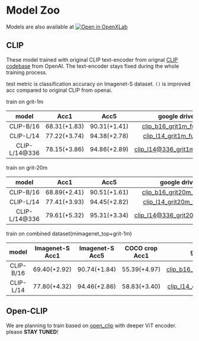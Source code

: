 # Model Zoo

Models are also available at [![Open in OpenXLab](https://cdn-static.openxlab.org.cn/header/openxlab_models.svg)](https://openxlab.org.cn/models/detail/SunzeY/AlphaCLIP)

## CLIP

These model trained with original CLIP text-encoder from orignal [CLIP codebase]((https://github.com/openai/CLIP)) from OpenAI. The text-encoder stays fixed during the whole training process.

test metric is classification accuracy on Imagenet-S dataset. `()` is improved acc compared to original CLIP from openai.

train on grit-1m

|     model     |     Acc1     |     Acc5     |                      google drive link                       |                        openxlab link                         |
| :-----------: | :----------: | :----------: | :----------------------------------------------------------: | :----------------------------------------------------------: |
|   CLIP-B/16   | 68.31(+1.83) | 90.31(+1.41) | [clip_b16_grit1m_fultune_8xe](https://drive.google.com/file/d/16fHEXZ-7bgzcSBHzEz1wXRIZTjQIXm_2/view?usp=drive_link) | [clip_b16_grit1m_fultune_8xe](https://download.openxlab.org.cn/models/SunzeY/AlphaCLIP/weight/clip_b16_grit1m_fultune_8xe.pth) |
|   CLIP-L/14   | 77.22(+3.74) | 94.38(+2.78) | [clip_l14_grit1m_fultune_8xe](https://drive.google.com/file/d/1PIhplBnsmSWiJN--TXCCSsiaV6bY9koq/view?usp=drive_link) | [clip_l14_grit1m_fultune_8xe](https://download.openxlab.org.cn/models/SunzeY/AlphaCLIP/weight/clip_l14_grit1m_fultune_8xe.pth) |
| CLIP-L/14@336 | 78.15(+3.86) | 94.86(+2.89) | [clip_l14@336_grit1m_fultune_8xe](https://drive.google.com/file/d/1DeNbUv0lraDxJZItb7shTlvGW6z_Z9Si/view?usp=drive_link) | [clip_l14@336_grit1m_fultune_8xe](https://download.openxlab.org.cn/models/SunzeY/AlphaCLIP/weight/clip_l14_336_grit1m_fultune_8xe.pth) |

train on grit-20m

|   model   |     Acc1     |     Acc5     |                      google drive link                       |                        openxlab link                         |
| :-------: | :----------: | :----------: | :----------------------------------------------------------: | :----------------------------------------------------------: |
| CLIP-B/16 | 68.89(+2.41) | 90.51(+1.61) | [clip_b16_grit20m_fultune_2xe](https://drive.google.com/file/d/1cj3cYwrzBivx0h0NzSjlCg9HAd5aTkDW/view?usp=sharing) | [clip_b16_grit20m_fultune_2xe](https://download.openxlab.org.cn/models/SunzeY/AlphaCLIP/weight/clip_b16_grit20m_fultune_2xe.pth) |
| CLIP-L/14 | 77.41(+3.93) | 94.45(+2.82) | [clip_l14_grit20m_fultune_2xe](https://drive.google.com/file/d/1WykuBYWePriCVeW5lOwBsgxgeBMzb1nd/view?usp=share_link) | [clip_l14_grit20m_fultune_2xe](https://download.openxlab.org.cn/models/SunzeY/AlphaCLIP/weight/clip_l14_grit20m_fultune_2xe.pth) |
| CLIP-L/14@336 | 79.61(+5.32) | 95.31(+3.34) | [clip_l14@336_grit20m_fultune_4xe](https://drive.google.com/file/d/1dUq1deeLcou26RuxZbBG57m2ALPWev6-/view?usp=drive_link) | [clip_l14_336_grit20m_fultune_4xe](https://download.openxlab.org.cn/models/SunzeY/AlphaCLIP/weight/clip_l14_336_grit_20m_4xe.pth) |

train on combined dataset(mimagenet_top+grit-1m)

|   model   | Imagenet-S Acc1 | Imagenet-S Acc5 | COCO crop Acc1 |                      google drive link                       |                        openxlab link                         |
| :-------: | :-------------: | :-------------: | :------------: | :----------------------------------------------------------: | :----------------------------------------------------------: |
| CLIP-B/16 |  69.40(+2.92)   |  90.74(+1.84)   |  55.39(+4.97)  | [clip_b16_grit1m+mim_fultune_4xe](https://drive.google.com/file/d/11iDlSAYI_BAi1A_Qz6LTWYHNgPe-UY7I/view?usp=sharing) | [clip_b16_grit1m+mim_fultune_4xe](https://download.openxlab.org.cn/models/SunzeY/AlphaCLIP/weight/clip_b16_grit+mim_fultune_4xe.pth) |
| CLIP-L/14 |  77.80(+4.32)   |  94.46(+2.86)   |  58.83(+3.40)  | [clip_l14_grit1m+mim_fultune_6xe](https://drive.google.com/file/d/1JfzOTvjf0tqBtKWwpBJtjYxdHi-06dbk/view?usp=sharing) | [clip_l14_grit1m+mim_fultune_6xe](https://download.openxlab.org.cn/models/SunzeY/AlphaCLIP/weight/clip_l14_grit+mim_fultune_6xe.pth) |

## Open-CLIP

We are planning to train based on [open_clip](https://github.com/mlfoundations/open_clip) with deeper ViT encoder. please **STAY TUNED**!
